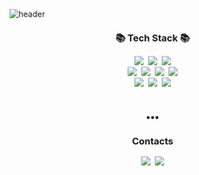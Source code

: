 ![header](https://capsule-render.vercel.app/api?type=soft&height=120&color=f67280&section=header&text=JiwooKim&fontSize=50&fontColor=f5fcff)

<h3 align="center">📚 Tech Stack 📚</h3>

<div align=center>
	<a><img src="https://img.shields.io/badge/Java-003796?style=round-square&logo=Java&logoColor=white"/></a>&nbsp;
	<a><img src="https://img.shields.io/badge/Python-00599C?style=round-square&logo=Python&logoColor=white"/></a>&nbsp;
	<a><img src="https://img.shields.io/badge/C-A8B9CC?style=round-square&logo=C&logoColor=white"/></a>
	<br>
	<a><img src="https://img.shields.io/badge/Spring%20Boot-6db33f?style=round-square&logo=Spring&logoColor=white"/></a>&nbsp;
	<a><img src="https://img.shields.io/badge/Hibernate-59666C?style=round-square&logo=Linux&logoColor=white"/></a>&nbsp;
	<a><img src="https://img.shields.io/badge/Android-3ddc84?style=round-square&logo=Android&logoColor=white"/></a>&nbsp;
	<a><img src="https://img.shields.io/badge/MySQL-4479a1?style=round-square&logo=MySQL&logoColor=white"/></a>
	<br>
	<a><img src="https://img.shields.io/badge/Linux-FCC624?style=round-square&logo=Linux&logoColor=white"/></a>&nbsp;
	<a><img src="https://img.shields.io/badge/AWS-232F3E?style=round-square&logo=Amazon-AWS&logoColor=white"/></a>&nbsp;
	<a><img src="https://img.shields.io/badge/Git-F05032?style=round-square&logo=Git&logoColor=white"/></a>
</div>
 
<br>

<h3 align="center">•••</h3>

<h3 align="center">Contacts</h3>

<div align=center>
	<a href="mailto:jiwoo.kim.dev@gmail.com"><img src="https://img.shields.io/badge/Gmail-d14836?style=round-square&logo=Gmail&logoColor=white&link=mailto:jiwoo.kim.dev@gmail.com"/></a>&nbsp;
	<a href="https://velog.io/@jwkim"><img src="https://img.shields.io/badge/Tech%20Blog-11B48A?style=round-square&logo=Vimeo&logoColor=white&link=https://velog.io/@jwkim"/></a>	
</div>
